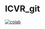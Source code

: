 # ICVR_git

[![colab](https://user-images.githubusercontent.com/4096485/86174089-b2709f80-bb29-11ea-9faf-3d8dc668a1a5.png)](https://colab.research.google.com/drive/1fVSBbH-XKnDYIyEqdm5uvvggpiwfw5x4)
